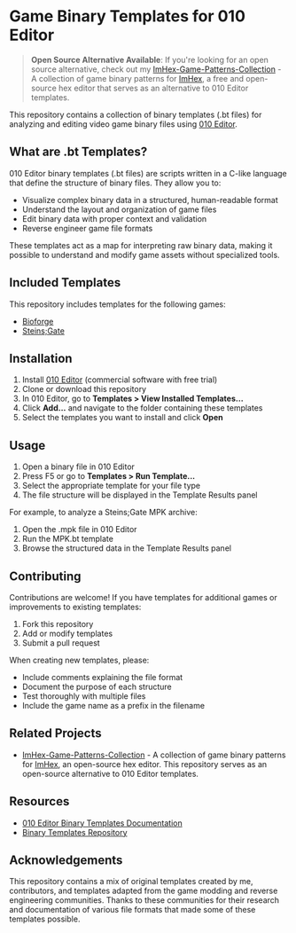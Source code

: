 # Game Binary Templates for 010 Editor

> **Open Source Alternative Available**: If you're looking for an open source alternative, check out my [ImHex-Game-Patterns-Collection](https://github.com/ModzabazeR/ImHex-Game-Patterns-Collection) - A collection of game binary patterns for [ImHex](https://imhex.werwolv.net/), a free and open-source hex editor that serves as an alternative to 010 Editor templates.

This repository contains a collection of binary templates (.bt files) for analyzing and editing video game binary files using [010 Editor](https://www.sweetscape.com/010editor/).

## What are .bt Templates?

010 Editor binary templates (.bt files) are scripts written in a C-like language that define the structure of binary files. They allow you to:

- Visualize complex binary data in a structured, human-readable format
- Understand the layout and organization of game files
- Edit binary data with proper context and validation
- Reverse engineer game file formats

These templates act as a map for interpreting raw binary data, making it possible to understand and modify game assets without specialized tools.

## Included Templates

This repository includes templates for the following games:
- [Bioforge](Bioforge/README.md)
- [Steins;Gate](SteinsGate/README.md)

## Installation

1. Install [010 Editor](https://www.sweetscape.com/010editor/) (commercial software with free trial)
2. Clone or download this repository
3. In 010 Editor, go to **Templates > View Installed Templates...**
4. Click **Add...** and navigate to the folder containing these templates
5. Select the templates you want to install and click **Open**

## Usage

1. Open a binary file in 010 Editor
2. Press F5 or go to **Templates > Run Template...**
3. Select the appropriate template for your file type
4. The file structure will be displayed in the Template Results panel

For example, to analyze a Steins;Gate MPK archive:
1. Open the .mpk file in 010 Editor
2. Run the MPK.bt template
3. Browse the structured data in the Template Results panel

## Contributing

Contributions are welcome! If you have templates for additional games or improvements to existing templates:

1. Fork this repository
2. Add or modify templates
3. Submit a pull request

When creating new templates, please:
- Include comments explaining the file format
- Document the purpose of each structure
- Test thoroughly with multiple files
- Include the game name as a prefix in the filename

## Related Projects

- [ImHex-Game-Patterns-Collection](https://github.com/ModzabazeR/ImHex-Game-Patterns-Collection) - A collection of game binary patterns for [ImHex](https://imhex.werwolv.net/), an open-source hex editor. This repository serves as an open-source alternative to 010 Editor templates.

## Resources

- [010 Editor Binary Templates Documentation](https://www.sweetscape.com/010editor/manual/IntroTempScripts.htm)
- [Binary Templates Repository](https://www.sweetscape.com/010editor/repository/templates/)

## Acknowledgements

This repository contains a mix of original templates created by me, contributors, and templates adapted from the game modding and reverse engineering communities. Thanks to these communities for their research and documentation of various file formats that made some of these templates possible.
